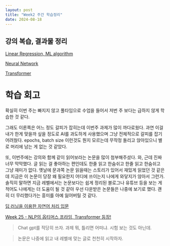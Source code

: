 ```yaml
---
layout: post
title: "Week2 주간 학습정리"
date: 2024-08-18
---
```


## 강의 복습, 결과물 정리

[Linear Regression, ML algorithm](https://ardkyer.github.io/2024/08/12/%ED%95%99%EC%8A%B5%EC%A0%95%EB%A6%AC.html)

[Neural Network](https://ardkyer.github.io/2024/08/13/%ED%95%99%EC%8A%B5%EC%A0%95%EB%A6%AC.html)

[Transformer](https://ardkyer.github.io/2024/08/14/%ED%95%99%EC%8A%B5%EC%A0%95%EB%A6%AC.html)

# 학습 회고

확실히 이번 주는 빠지지 않고 풀타임으로 수업을 들어서 저번 주 보다는 급하지 않게 학습한 것 같다.

그래도 이론쪽은 어느 정도 갈피가 잡히는데 이번주 과제가 많이 까다로웠다. 과연 이걸 내가 한게 맞을까 싶을 정도로 AI를 과도하게 사용했으며 그냥 전체적으로 갈피를 잡기 어려웠다. epochs, batch size 이런것도 뭔지 모르는데 무작정 돌리고 앉아있으니 별로 머리에 남는 게 없는 것 같았다.

또, 이번주에는 강의와 함께 같이 읽어보라는 논문을 많이 첨부해주셨다. 와, 근데 진짜 너무 막막했다. 글 읽는 걸 좋아하는 편인데도 한줄 읽고 한숨쉬고 한줄 읽고 한숨쉬고
그냥 재미가 없다. 옛날에 문과쪽 논문 읽을때는 스토리가 있어서 재밌게 읽었던 것 같은데 지금은 이 논문이 당장 왜 필요한지 어디에 쓰이는지 나에게 와닿지가 않아서 그런가. 솔직히 말하면 지금 레벨에서는 논문보다는 쉽게 정리된 블로그나 유튜브 등을 보는 게 적어도 나에게는 더 도움이 될 것 같아 우선 다운받은 논문들은 나중에 보기로 했다. 괜히 더 무리했다가는 흥미를 아예 잃어버릴 것 같다.

[딥 러닝을 이용한 자연어 처리 입문](https://wikidocs.net/24996)

[Week 25 - NLP의 옵티머스 프라임, Transformer 등장!](https://jiho-ml.com/weekly-nlp-25/)

> Chat gpt를 적당히 쓰자. 과제 뭐, 틀리면 어떠냐. 시험 보는 것도 아닌데.

> 논문은 나중에 읽고 내 레벨에 맞는 글로 천천히 시작하자.
